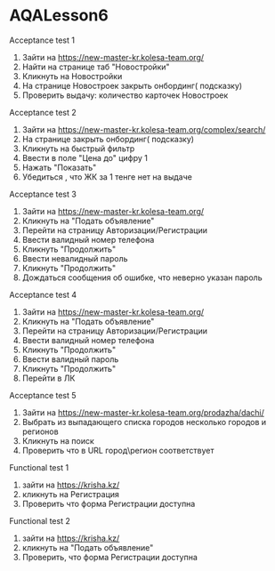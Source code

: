 # AQALesson6

Acceptance test 1

1. Зайти на https://new-master-kr.kolesa-team.org/
2. Найти на странице таб "Новостройки"
3. Кликнуть на Новостройки
4. На странице Новостроек закрыть онбординг( подсказку)
5. Проверить выдачу: количество карточек Новостроек

Acceptance test 2

1. Зайти на https://new-master-kr.kolesa-team.org/complex/search/
2. На странице закрыть онбординг( подсказку)
3. Кликнуть на быстрый фильтр 
4. Ввести в поле "Цена до" цифру 1 
5. Нажать "Показать"
6. Убедиться , что ЖК за 1 тенге нет на выдаче

Acceptance test 3
1. Зайти на https://new-master-kr.kolesa-team.org/
2. Кликнуть на "Подать объявление"
3. Перейти на страницу Авторизации/Регистрации
4. Ввести валидный номер телефона
5. Кликнуть "Продолжить"
6. Ввести невалидный пароль
7. Кликнуть "Продолжить"
8. Дождаться сообщения об ошибке, что неверно указан пароль

Acceptance test 4
1. Зайти на https://new-master-kr.kolesa-team.org/
2. Кликнуть на "Подать объявление"
3. Перейти на страницу Авторизации/Регистрации
4. Ввести валидный номер телефона
5. Кликнуть "Продолжить"
6. Ввести валидный пароль 
7. Кликнуть "Продолжить"
8. Перейти в ЛК

Acceptance test 5
1. Зайти на https://new-master-kr.kolesa-team.org/prodazha/dachi/
2. Выбрать из выпадающего списка городов несколько городов и регионов
3. Кликнуть  на поиск 
4. Проверить что в URL город\регион соответствует






Functional test 1
  
1. зайти на https://krisha.kz/
2. кликнуть на Регистрация
3. Проверить что форма Регистрации доступна


Functional test 2

1. зайти на https://krisha.kz/
2. кликнуть на "Подать объявление"
3. Проверить, что форма Регистрации доступна


